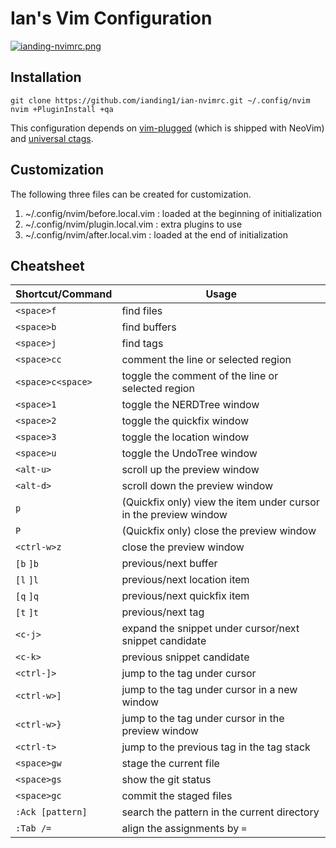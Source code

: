 # Ian's Vim Configuration

[![ianding-nvimrc.png](https://i.postimg.cc/G3jCrcFc/ianding-nvimrc.png)](https://postimg.cc/kDDZvPYZ)

## Installation

```
git clone https://github.com/ianding1/ian-nvimrc.git ~/.config/nvim
nvim +PluginInstall +qa
```

This configuration depends on
[vim-plugged][vim-plugged] (which is shipped with
NeoVim) and [universal ctags][uctags].

## Customization

The following three files can be created for customization.
1. ~/.config/nvim/before.local.vim : loaded at the beginning of initialization
2. ~/.config/nvim/plugin.local.vim : extra plugins to use
3. ~/.config/nvim/after.local.vim : loaded at the end of initialization

## Cheatsheet

| Shortcut/Command  | Usage                                                            |
| --------          | -----                                                            |
| `<space>f`        | find files                                                       |
| `<space>b`        | find buffers                                                     |
| `<space>j`        | find tags                                                        |
| `<space>cc`       | comment the line or selected region                              |
| `<space>c<space>` | toggle the comment of the line or selected region                |
| `<space>1`        | toggle the NERDTree window                                       |
| `<space>2`        | toggle the quickfix window                                       |
| `<space>3`        | toggle the location window                                       |
| `<space>u`        | toggle the UndoTree window                                       |
| `<alt-u>`         | scroll up the preview window                                     |
| `<alt-d>`         | scroll down the preview window                                   |
| `p`               | (Quickfix only) view the item under cursor in the preview window |
| `P`               | (Quickfix only) close the preview window                         |
| `<ctrl-w>z`       | close the preview window                                         |
| `[b` `]b`         | previous/next buffer                                             |
| `[l` `]l`         | previous/next location item                                      |
| `[q` `]q`         | previous/next quickfix item                                      |
| `[t` `]t`         | previous/next tag                                                |
| `<c-j>`           | expand the snippet under cursor/next snippet candidate           |
| `<c-k>`           | previous snippet candidate                                       |
| `<ctrl-]>`        | jump to the tag under cursor                                     |
| `<ctrl-w>]`       | jump to the tag under cursor in a new window                     |
| `<ctrl-w>}`       | jump to the tag under cursor in the preview window               |
| `<ctrl-t>`        | jump to the previous tag in the tag stack                        |
| `<space>gw`       | stage the current file                                           |
| `<space>gs`       | show the git status                                              |
| `<space>gc`       | commit the staged files                                          |
| `:Ack [pattern]`  | search the pattern in the current directory                      |
| `:Tab /=`         | align the assignments by `=`                                     |

[vim-plugged]: https://github.com/junegunn/vim-plug
[uctags]: https://ctags.io
